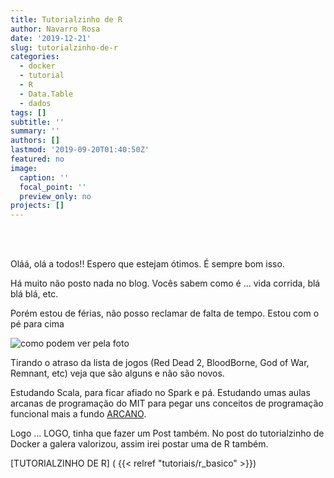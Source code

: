 ```yaml
---
title: Tutorialzinho de R
author: Navarro Rosa
date: '2019-12-21'
slug: tutorialzinho-de-r
categories:
  - docker
  - tutorial
  - R
  - Data.Table
  - dados
tags: []
subtitle: ''
summary: ''
authors: []
lastmod: '2019-09-20T01:40:50Z'
featured: no
image:
  caption: ''
  focal_point: ''
  preview_only: no
projects: []
---
```




<br><br>

Oláá, olá a todos!! Espero que estejam ótimos. É sempre bom isso.

Há muito não posto nada no blog. Vocês sabem como é ... vida corrida, blá blá blá, etc. 

Porém estou de férias, não posso reclamar de falta de tempo. Estou com o pé para cima

![como podem ver pela foto](https://lh3.googleusercontent.com/yivIf7JlZoshRs1phN3f5TQxI7DvJW2uKQsuzHiaV5FAJb1dtRWBpIjS25-2M8vuw4d3r5nQG9BnwkR8Lf_YAdO-siJAD0-g2nyMtw3kcC-rw1mSry7WNVngYyniI2lZsqveJx6Xew)

Tirando o atraso da 
lista de jogos (Red Dead 2, BloodBorne, God of War, Remnant, etc) veja que são alguns e não são novos. 

Estudando Scala, para ficar afiado no Spark e pá. Estudando umas aulas arcanas de programação do MIT para pegar uns conceitos de programação funcional mais a fundo [ARCANO](https://www.youtube.com/playlist?list=PLE18841CABEA24090). 

Logo ... LOGO, tinha que fazer um Post também. No post do tutorialzinho de Docker a galera valorizou, assim irei postar uma de R também.


[TUTORIALZINHO DE R] ( {{< relref "tutoriais/r_basico" >}})
